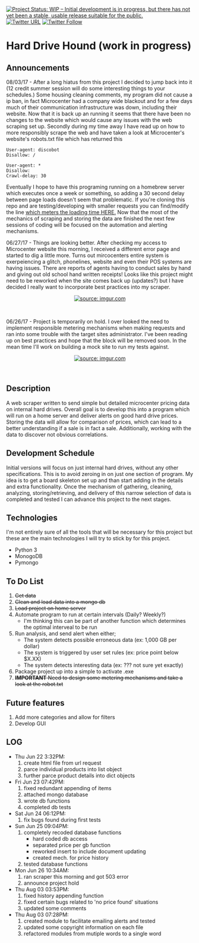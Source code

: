 [![Project Status: WIP – Initial development is in progress, but there has not yet been a stable, usable release suitable for the public.](http://www.repostatus.org/badges/latest/wip.svg)](http://www.repostatus.org/#wip)
[![Twitter URL](https://img.shields.io/twitter/url/http/shields.io.svg?style=social)](https://twitter.com/intent/tweet?url=https%3A%2F%2Fgoo.gl%2FRw2kZ2&text=Wanna%20known%20whens%20the%20best%20time%20to%20buy%20hard%20drive%20storage%3F%20Check%20out%20Hard%20Drive%20Hound%20&hashtags=python%2C%20webscraping%2C%20hdhound)
[![Twitter Follow](https://img.shields.io/twitter/follow/espadrine.svg?style=social&label=Follow)](https://twitter.com/TekkSparrow?lang=en)


# Hard Drive Hound (work in progress)
## Announcements
08/03/17 - After a long hiatus from this project I decided to jump back into it (12 credit summer session will do some interesting things to your schedules.) Some housing cleaning comments, my program did not cause a ip ban, in fact Microcenter had a company wide blackout and for a few days much of their communication infrastructure was down, including their website. Now that it is back up an running it seems that there have been no changes to the website which would cause any issues with the web scraping set up. Secondly during my time away I have read up on how to more responsibly scrape the web and have taken a look at Microcenter's website's robots.txt file which has returned this
```
User-agent: discobot
Disallow: /

User-agent: *
Disallow:
Crawl-delay: 30
```
Eventually I hope to have this programing running on a homebrew server which executes once a week or something, so adding a 30 second delay between page loads doesn't seem that problematic. If you're cloning this repo and are testing/developing with smaller requests you can find/modify the line [which meters the loading time HERE.](https://github.com/jtroussard/HD-Hound/blob/master/lib/sniff.py#L160) Now that the most of the mechanics of scraping and storing the data are finished the next few sessions of coding will be focused on the automation and alerting mechanisms.

06/27/17 - Things are looking better. After checking my access to Microcenter website this morning, I received a different error page and started to dig a little more. Turns out mircocenters entire system is exerpeiencing a glitch, phonelines, website and even their POS systems are having issues. There are reports of agents having to conduct sales by hand and giving out old school hand written receipts! Looks like this project might need to be reworked when the site comes back up (updates?) but I have decided I really want to incorporate best practices into my scraper.
<p align="center">
<a href="http://imgur.com/BrqbMDC"><img src="http://i.imgur.com/BrqbMDC.png?1" title="source: imgur.com" /></a>
</p><br>
</center>

06/26/17 - Project is temporarily on hold. I over looked the need to implement responsible metering mechanisms when making requests and ran into some trouble with the target sites administrator. I've been reading up on best practices and hope that the block will be removed soon. In the mean time I'll work on building a mock site to run my tests against.
<p align="center">
<a href="http://imgur.com/rguId1M"><img src="http://i.imgur.com/rguId1M.jpg?1" title="source: imgur.com" /></a>
</p><br>
</center>

## Description
A web scraper written to send simple but detailed microcenter pricing data on internal hard drives. Overall goal is to develop this into a program which will run on a home server and deliver alerts on good hard drive prices. Storing the data will allow for comparison of prices, which can lead to a better understanding if a sale is in fact a sale. Additionally, working with the data to discover not obvious correlations.

## Development Schedule
Initial versions will focus on just internal hard drives, without any other specifications. This is to avoid zeroing in on just one section of program. My idea is to get a board skeleton set up and than start adding in the details and extra functionality. Once the mechanism of gathering, cleaning, analyzing, storing/retrieving, and delivery of this narrow selection of data is completed and tested I can advance this project to the next stages.

## Technologies
I'm not entirely sure of all the tools that will be necessary for this project but these are the main technologies I will try to stick by for this project.
  * Python 3
  * MonogoDB
  * Pymongo

## To Do List
  1. ~~Get data~~
  2. ~~Clean and load data into a mongo db~~
  3. ~~Load project on home server~~
  4. Automate program to run at certain intervals (Daily? Weekly?)
      * I'm thinking this can be part of another function which determines the optimal interveal to be run
  3. Run analysis, and send alert when either;
      * The system detects possible erroneous data   (ex: 1,000 GB per dollar)
      * The system is triggered by user set rules    (ex: price point below $X.XX)
      * The system detects interesting data          (ex: ??? not sure yet exactly)
  4. Package project up into a simple to activate .exe
  5. ~~**IMPORTANT** Need to design some metering mechanisms and take a look at the robot.txt~~
  
## Future features
  1. Add more categories and allow for filters
  2. Develop GUI


## LOG
  * Thu Jun 22 3:32PM:
    1. create html file from url request
    2. parce individual products into list object
    3. further parce product details into dict objects
  * Fri Jun 23 07:42PM:  
    1. fixed redundant appending of items
    2. attached mongo database
    3. wrote db functions
    4. completed db tests
  * Sat Jun 24 06:12PM:
    1. fix bugs found during first tests
  * Sun Jun 25 09:04PM:
    1. completely recoded database functions
        * hard coded db access
        * separated price per gb function
        * reworked insert to include document updating
        * created mech. for price history
    2. tested database functions
  * Mon Jun 26 10:34AM:
    1. ran scraper this morning and got 503 error
    2. announce project hold
  * Thu Aug 03 03:53PM:
    1. fixed history appending function
    2. fixed certain bugs related to 'no price found' situations
    3. updated some comments
  * Thu Aug 03 07:28PM:
    1. created module to facilitate emailing alerts and tested
    2. updated some copyright information on each file
    3. refactored modules from mutiple words to a single word
